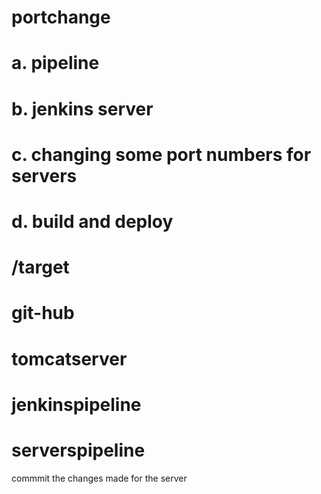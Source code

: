 # portchange
# a. pipeline
# b. jenkins server
# c. changing some port numbers for servers
# d. build and deploy
# /target
# git-hub
# tomcatserver
# jenkinspipeline
# serverspipeline
commmit the changes made for the server
